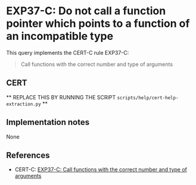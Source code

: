 # EXP37-C: Do not call a function pointer which points to a function of an incompatible type

This query implements the CERT-C rule EXP37-C:

> Call functions with the correct number and type of arguments
## CERT

** REPLACE THIS BY RUNNING THE SCRIPT `scripts/help/cert-help-extraction.py` **

## Implementation notes

None

## References

* CERT-C: [EXP37-C: Call functions with the correct number and type of arguments](https://wiki.sei.cmu.edu/confluence/display/c)
